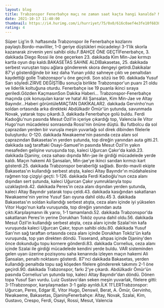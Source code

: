 ```yaml
--- 
layout: blog
title: Trabzonspor Fenerbahçe maçı ne zaman saat kaçta hangi kanalda? Muhtemel 11'ler
date: 2021-10-17 11:40:00
thumbnail: https://i4.hurimg.com/i/hurriyet/75/0x0/616c0aef4e3fe10f6838e415.jpg
rating: 4
---
```

Süper Lig'in 9. haftasında Trabzonspor ile Fenerbahçe kozlarını paylaştı.Bordo-mavililer, 1-0 geriye düştükleri mücadeleyi 3-1'lik skorla kazanarak zirvenin yeni sahibi oldu.F.BAHÇE ÖNE GEÇTİFenerbahçe, 3. dakikada Diego Rossi ile öne geçerken 23. dakikada Kim Min-Jae kırmızı kartla oyun dışı kaldı.BAKASETAS SAHNE ALDIBakasetas, 25. dakikada serbest vuruştan topu ağlara göndererek skora dengeyi getirdi.Dakikalar 87'yi gösterdiğinde bir kez daha Yunan yıldız sahneye çıktı ve penaltıdan kaydettiği golle Trabzonspor'u öne geçirdi. Son sözü ise 90. dakikada Yusuf Sarı söyledi.ZİRVE DEĞİŞTİBu sonuçla birlikte Trabzonspor'un puanı 21 oldu ve liderlik koltuğuna oturdu. Fenerbahçe ise 19 puanla ikinci sıraya geriledi.Gözden KaçmasınSon Dakika Haberi... Trabzonspor-Fenerbahçe maçında çok konuşulan karar ve hata! Ali Şansalan, Kim Min-Jae ve Altay Bayındır...Haberi görüntüleMAÇTAN DAKİKALAR2. dakikada Gervinho'nun soldan ortasında arka direkteki Abdülkadir Ömür'ün şutunda, savunmada Novak, yatarak topu çıkardı.3. dakikada Fenerbahçe golü buldu. Ferdi Kadıoğlu'nun pasında Mesut Özil'in içeriye çıkardığı top, Valencia ile Vitor Hugo'nun mücadelesi sonrasında Rossi'nin önüne düştü. Bu futbolcu da sol çaprazdan yerden bir vuruşla meşin yuvarlağı sol direk dibinden filelerle buluşturdu: 0-120. dakikada Nwakaeme'nin pasında ceza alanı sol çaprazından Bakasetas'ın yerden şutunda, top direğin yanından auta gitti.21. dakikada sağ taraftaki Osayi-Samuel'in pasında Mesut Özil'in yakın mesafeden gelişine vuruşunda top, kaleci Uğurcan Çakır'da kaldı.23. dakikada Djaniny, ceza sahası dışında Min-jae ile girdiği mücadelede yerde kaldı. Maçın hakemi Ali Şansalan, Min-jae'ye ikinci sarıdan kırmızı kart gösterdi.25. dakikada Trabzonspor beraberliği sağladı. Bordo-mavili ekipte Bakasetas'ın kullandığı serbest atışta, kaleci Altay Bayındır'ın müdahalesine rağmen top çizgiyi geçti: 1-126. dakikada Ferdi Kadıoğlu'nun ceza alanı dışından sert şutunda, kaleci Uğurcan Çakır yumruklarıyla topu uzaklaştırdı.42. dakikada Peres'in ceza alanı dışından yerden şutunda, kaleci Altay Bayındır yatarak topu çeldi.43. dakikada kasığından sakatlanan Nwakaeme'nin yerine Yusuf Sarı oyuna dahil oldu.45 3. dakikada Bakasetas'ın soldan kullandığı serbest atışta, ceza alanı içinde iyi yükselen Vitor Hugo'nun kafa vuruşunda, top direğin yanından auta çıktı.Karşılaşmanın ilk yarısı, 1-1 tamamlandı.52. dakikada Trabzonspor'da sakatlanan Peres'in yerine Dorukhan Toköz oyuna dahil oldu.56. dakikada Mesut Özil'in kullandığı serbest atışta, ceza alanı içinde Szalai'nin kafa vuruşunda kaleci Uğurcan Çakır, topun sahibi oldu.80. dakikada Yusuf Sarı'nın sağ taraftan ortasında ceza alanı içinde Dorukhan Toköz'ün kafa vuruşunda, top yan direkten döndü. Tisserand, altıpas içinde Djaniny'den önce dokunduğu topu kornere gönderdi.83. dakikada Cornelius, ceza alanı içinde Szalai ile girdiği mücadelede kendini yerde buldu. VAR sisteminden gelen uyarı üzerine pozisyonu saha kenarında izleyen maçın hakemi Ali Şansalan, penaltı noktasını gösterdi. 87'nci dakikada Bakasetas, yerden kullandığı penaltıda topu sağ köşeden filelere göndererek takımını 2-1 öne geçirdi.90. dakikada Trabzonspor, farkı 2'ye çıkardı. Abdülkadir Ömür'ün pasında Cornelius'un şutunda top, kaleci Altay Bayındır'dan döndü. Dönen topa Yusuf Sarı vurdu. Luiz Gustavo'dan seken meşin yuvarlak, filelere gitti: 3-1Trabzonspor, karşılaşmadan 3-1 galip ayrıldı.İLK 11'LERTrabzonspor: Uğurcan, Peres, Edgar IE, Vitor Hugo, Denswil, Berat, A. Ömür, Gervinho, Nwakaeme, Bakasetas, DjaninyFenerbahçe: Altay, Novak, Szalai, Kim, Gustavo, Crespo, Ferdi, Osayi, Rossi, Mesut, Valencia 